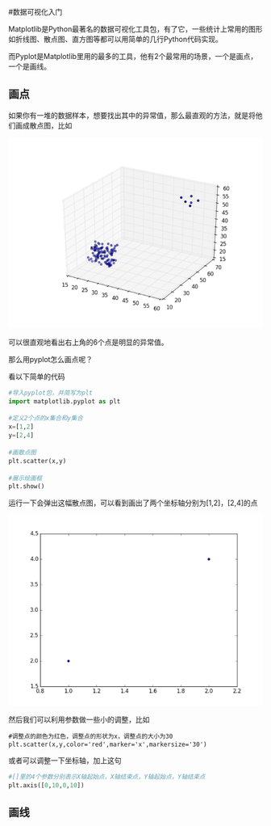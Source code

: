 #数据可视化入门

Matplotlib是Python最著名的数据可视化工具包，有了它，一些统计上常用的图形如折线图、散点图、直方图等都可以用简单的几行Python代码实现。

而Pyplot是Matplotlib里用的最多的工具，他有2个最常用的场景，一个是画点，一个是画线。

## 画点
如果你有一堆的数据样本，想要找出其中的异常值，那么最直观的方法，就是将他们画成散点图，比如

![alt text](images/1.png)

可以很直观地看出右上角的6个点是明显的异常值。

那么用pyplot怎么画点呢？

看以下简单的代码

```python
#导入pyplot包，并简写为plt
import matplotlib.pyplot as plt

#定义2个点的x集合和y集合
x=[1,2]
y=[2,4]

#画散点图
plt.scatter(x,y)

#展示绘画框
plt.show()
```

运行一下会弹出这幅散点图，可以看到画出了两个坐标轴分别为[1,2]，[2,4]的点

![alt text](images/2.png)


然后我们可以利用参数做一些小的调整，比如

```
#调整点的颜色为红色，调整点的形状为x，调整点的大小为30
plt.scatter(x,y,color='red',marker='x',markersize='30')
```

或者可以调整一下坐标轴，加上这句

```python
#[]里的4个参数分别表示X轴起始点，X轴结束点，Y轴起始点，Y轴结束点
plt.axis([0,10,0,10])
```

## 画线

